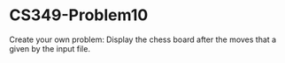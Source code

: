 # CS349-Problem10
Create your own problem: Display the chess board after the moves that a given by the input file.
